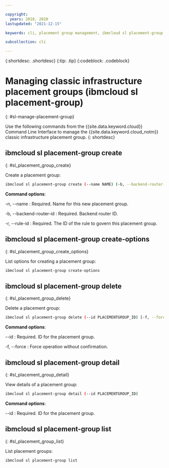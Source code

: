 ```yaml
---

copyright:
  years: 2018, 2020
lastupdated: "2021-12-15"

keywords: cli, placement group management, ibmcloud sl placement-group, classic infrastructure, placement group, placement group cli, manage placement group cli

subcollection: cli

---
```



{:shortdesc: .shortdesc}
{:tip: .tip}
{:codeblock: .codeblock}

# Managing classic infrastructure placement groups (ibmcloud sl placement-group)
{: #sl-manage-placement-group}

Use the following commands from the {{site.data.keyword.cloud}} Command Line Interface to manage the {{site.data.keyword.cloud_notm}} classic infrastructure placement group.
{: shortdesc}

## ibmcloud sl placement-group create
{: #sl_placement_group_create}

Create a placement group:
```bash
ibmcloud sl placement-group create (--name NAME) (-b, --backend-router-id BACKENDROUTER) (-r, --rule-id RULE)
```

**Command options**:

-n, --name
:   Required. Name for this new placement group.

-b, --backend-router-id
:   Required. Backend router ID.

-r, --rule-id
:   Required. The ID of the rule to govern this placement group.

## ibmcloud sl placement-group create-options
{: #sl_placement_group_create_options}

List options for creating a placement group:
```bash
ibmcloud sl placement-group create-options
```

## ibmcloud sl placement-group delete
{: #sl_placement_group_delete}

Delete a placement group:
```bash
ibmcloud sl placement-group delete (--id PLACEMENTGROUP_ID) [-f, --force]
```

**Command options**:

--id
:   Required. ID for the placement group.

-f, --force
:   Force operation without confirmation.

## ibmcloud sl placement-group detail
{: #sl_placement_group_detail}

View details of a placement group:
```bash
ibmcloud sl placement-group detail (--id PLACEMENTGROUP_ID)
```

**Command options**:

--id
:   Required. ID for the placement group.

## ibmcloud sl placement-group list
{: #sl_placement_group_list}

List placement groups:
```bash
ibmcloud sl placement-group list
```
